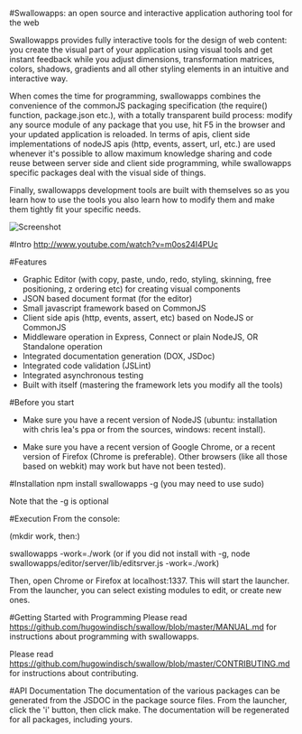 #Swallowapps: an open source and interactive application authoring tool for the web

Swallowapps provides fully interactive tools for the design of web content: you create the visual part of your application using visual tools and get instant feedback while you adjust dimensions, transformation matrices, colors, shadows, gradients and all other styling elements in an intuitive and interactive way.

When comes the time for programming, swallowapps combines the convenience of the commonJS packaging specification (the require() function, package.json etc.), with a totally transparent build process: modify any source module of any package that you use, hit F5 in the browser and your updated application is reloaded. In terms of apis, client side implementations of nodeJS apis (http, events, assert, url, etc.) are used whenever it's possible to allow maximum knowledge sharing and code reuse between server side and client side programming, while swallowapps specific packages deal with the visual side of things.

Finally, swallowapps development tools are built with themselves so as you learn how to use the tools you also learn how to modify them and make them tightly fit your specific needs.

![Screenshot](https://github.com/hugowindisch/swallow/raw/master/screenshot.png)

#Intro
http://www.youtube.com/watch?v=m0os24I4PUc

#Features
+ Graphic Editor (with copy, paste, undo, redo, styling, skinning, free positioning, z ordering etc) for creating visual components
+ JSON based document format (for the editor)
+ Small javascript framework based on CommonJS
+ Client side apis (http, events, assert, etc) based on NodeJS or CommonJS
+ Middleware operation in Express, Connect or plain NodeJS, OR Standalone operation
+ Integrated documentation generation (DOX, JSDoc)
+ Integrated code validation (JSLint)
+ Integrated asynchronous testing
+ Built with itself (mastering the framework lets you modify all the tools)

#Before you start
+ Make sure you have a recent version of NodeJS (ubuntu: installation with
chris lea's ppa or from the sources, windows: recent install).

+ Make sure you have a recent version of Google Chrome, or a recent version
of Firefox (Chrome is preferable). Other browsers (like all those based
on webkit) may work but have not been tested).

#Installation
npm install swallowapps -g
(you may need to use sudo)

Note that the -g is optional

#Execution
From the console:

(mkdir work, then:)

swallowapps -work=./work
(or if you did not install with -g, node swallowapps/editor/server/lib/editsrver.js -work=./work)

Then, open Chrome or Firefox at localhost:1337. This will start the launcher. From the launcher, you can select existing modules to edit, or create new ones.

#Getting Started with Programming
Please read https://github.com/hugowindisch/swallow/blob/master/MANUAL.md for instructions about programming with swallowapps.

Please read https://github.com/hugowindisch/swallow/blob/master/CONTRIBUTING.md for instructions about contributing.

#API Documentation
The documentation of the various packages can be generated from the JSDOC in the package source files. From the launcher, click the 'i' button, then click make. The documentation will be regenerated for all packages, including yours.
